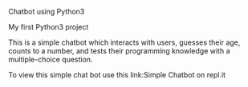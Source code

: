 Chatbot using Python3

My first Python3 project

This is a simple chatbot which interacts with users, guesses their age, counts to a number, and tests their programming knowledge with a multiple-choice question.

To view this simple chat bot use this link:Simple Chatbot on repl.it

